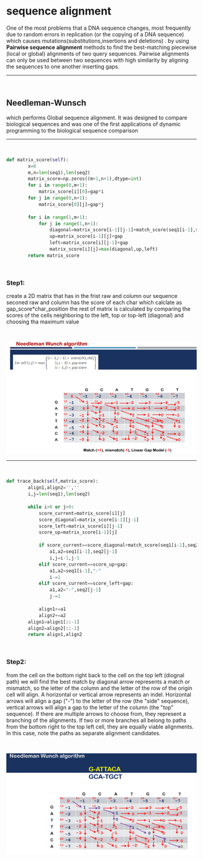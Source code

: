 # sequence alignment
One of the most problems that a DNA sequence changes, most frequently due to random errors in replication (or the copying of a DNA sequence) which causes mutations(substitutions,insertions and deletions) .
by using **Pairwise sequence alignment** methods to find the best-matching piecewise (local or global) alignments of two query sequences. Pairwise alignments can only be used between two sequences with high similarity by aligning the sequences to one another inserting gaps.

---
<br />

## Needleman-Wunsch
which performs Global sequence alignment.
It was designed to compare biological sequences and was one of the first applications of dynamic programming to the biological sequence comparison

---
<br />


``` python
def matrix_score(self):
        x=0
        m,n=len(seq1),len(seq2)
        matrix_score=np.zeros((m+1,n+1),dtype=int)
        for i in range(0,m+1):
            matrix_score[i][0]=gap*i
        for j in range(0,n+1):
            matrix_score[0][j]=gap*j

        for i in range(1,m+1):
            for j in range(1,n+1):
                diagonal=matrix_score[i-1][j-1]+match_score(seq1[i-1],seq2[j-1])
                up=matrix_score[i-1][j]+gap
                left=matrix_score[i][j-1]+gap
                matrix_score[i][j]=max(diagonal,up,left)
        return matrix_score 
```

<br />

### Step1: 
create a 2D matrix that has in the frist raw and column our sequence
seconed raw and column  has the score of each char which calclate as gap_score*char_position 
the rest of matrix is calculated by comparing the scores of the cells neighboring to the left, top or top-left (diagonal) and choosing tha maximum value

<br />

![step 1.PNG](pngs//needle1.png)

---
<br />

``` python
def trace_back(self,matrix_score):
        align1,align2='',''
        i,j=len(seq1),len(seq2)

        while i>0 or j>0:
            score_current=matrix_score[i][j]
            score_diagonal=matrix_score[i-1][j-1]
            score_left=matrix_score[i][j-1]
            score_up=matrix_score[i-1][j]

            if score_current==score_diagonal+match_score(seq1[i-1],seq2[j-1]):
                a1,a2=seq1[i-1],seq2[j-1]
                i,j=i-1,j-1
            elif score_current==score_up+gap:
                a1,a2=seq1[i-1],"-"
                i-=1
            elif score_current==score_left+gap:
                a1,a2="-",seq2[j-1]
                j-=1

            align1+=a1
            align2+=a2
        align1=align1[::-1]
        align2=align2[::-1]
        return align1,align2
```

<br />

### Step2: 
from the cell on the bottom right back to the cell on the top left (diognal path) we will find the best match by  diagonal arrow represents a match or mismatch, so the letter of the column and the letter of the row of the origin cell will align.
A horizontal or vertical arrow represents an indel. Horizontal arrows will align a gap ("-") to the letter of the row (the "side" sequence), vertical arrows will align a gap to the letter of the column (the "top" sequence).
If there are multiple arrows to choose from, they represent a branching of the alignments. If two or more branches all belong to paths from the bottom right to the top left cell, they are equally viable alignments. In this case, note the paths as separate alignment candidates.

<br />

![step 1.PNG](pngs//needle2.png)
